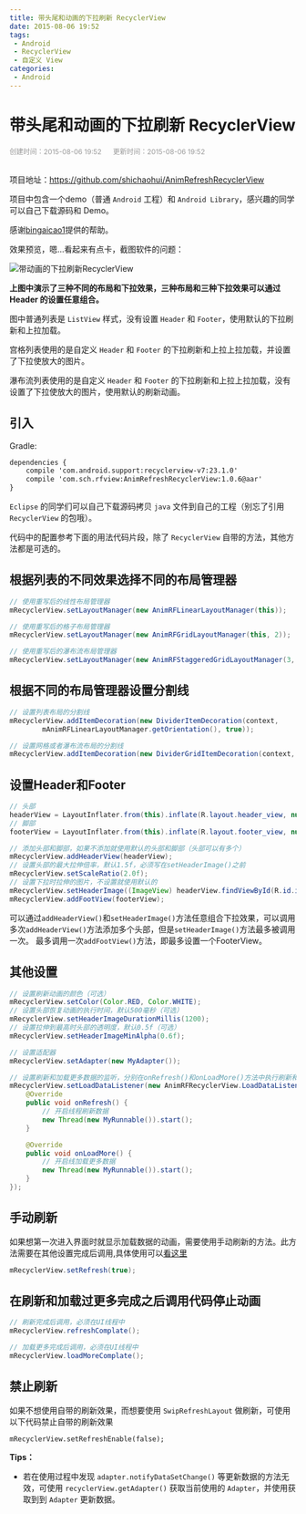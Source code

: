 ```yaml
---
title: 带头尾和动画的下拉刷新 RecyclerView
date: 2015-08-06 19:52
tags:
 - Android
 - RecyclerView
 - 自定义 View
categories:
 - Android
---
```


# 带头尾和动画的下拉刷新 RecyclerView

<div style="color: #999999; font-size: 12px;">
    <span>创建时间：2015-08-06 19:52</span>
    &nbsp;&nbsp;&nbsp;&nbsp;
    <span>更新时间：2015-08-06 19:52</span>
</div>
<br/>

项目地址：https://github.com/shichaohui/AnimRefreshRecyclerView

项目中包含一个demo（普通 `Android` 工程）和 `Android Library`，感兴趣的同学可以自己下载源码和 Demo。

感谢[bingaicao1](http://blog.csdn.net/bingaicao1)提供的帮助。

效果预览，嗯...看起来有点卡，截图软件的问题：

![带动画的下拉刷新RecyclerView](https://img-blog.csdnimg.cn/img_convert/8846a50682d278a90abff04909803006.gif)

**上图中演示了三种不同的布局和下拉效果，三种布局和三种下拉效果可以通过 Header 的设置任意组合。**

图中普通列表是 `ListView` 样式，没有设置 `Header` 和 `Footer`，使用默认的下拉刷新和上拉加载。

宫格列表使用的是自定义 `Header` 和 `Footer` 的下拉刷新和上拉上拉加载，并设置了下拉使放大的图片。

瀑布流列表使用的是自定义 `Header` 和 `Footer` 的下拉刷新和上拉上拉加载，没有设置了下拉使放大的图片，使用默认的刷新动画。

## 引入

Gradle:

```xml
dependencies {
    compile 'com.android.support:recyclerview-v7:23.1.0'
    compile 'com.sch.rfview:AnimRefreshRecyclerView:1.0.6@aar'
}
```

`Eclipse` 的同学们可以自己下载源码拷贝 `java` 文件到自己的工程（别忘了引用 `RecyclerView` 的包哦）。

代码中的配置参考下面的用法代码片段，除了 `RecyclerView` 自带的方法，其他方法都是可选的。

## 根据列表的不同效果选择不同的布局管理器

```java
// 使用重写后的线性布局管理器
mRecyclerView.setLayoutManager(new AnimRFLinearLayoutManager(this));

// 使用重写后的格子布局管理器
mRecyclerView.setLayoutManager(new AnimRFGridLayoutManager(this, 2));

// 使用重写后的瀑布流布局管理器
mRecyclerView.setLayoutManager(new AnimRFStaggeredGridLayoutManager(3, StaggeredGridLayoutManager.VERTICAL));
```

## 根据不同的布局管理器设置分割线

```java
// 设置列表布局的分割线
mRecyclerView.addItemDecoration(new DividerItemDecoration(context,
        mAnimRFLinearLayoutManager.getOrientation(), true));

// 设置网格或者瀑布流布局的分割线
mRecyclerView.addItemDecoration(new DividerGridItemDecoration(context, true));
```

## 设置Header和Footer

```java
// 头部
headerView = LayoutInflater.from(this).inflate(R.layout.header_view, null);
// 脚部
footerView = LayoutInflater.from(this).inflate(R.layout.footer_view, null);

// 添加头部和脚部，如果不添加就使用默认的头部和脚部（头部可以有多个）
mRecyclerView.addHeaderView(headerView);
// 设置头部的最大拉伸倍率，默认1.5f，必须写在setHeaderImage()之前
mRecyclerView.setScaleRatio(2.0f);
// 设置下拉时拉伸的图片，不设置就使用默认的
mRecyclerView.setHeaderImage((ImageView) headerView.findViewById(R.id.iv_hander));
mRecyclerView.addFootView(footerView);
```
可以通过`addHeaderView()`和`setHeaderImage()`方法任意组合下拉效果，可以调用多次`addHeaderView()`方法添加多个头部，但是`setHeaderImage()`方法最多被调用一次。
最多调用一次`addFootView()`方法，即最多设置一个FooterView。

## 其他设置

```java
// 设置刷新动画的颜色（可选）
mRecyclerView.setColor(Color.RED, Color.WHITE);
// 设置头部恢复动画的执行时间，默认500毫秒（可选）
mRecyclerView.setHeaderImageDurationMillis(1200);
// 设置拉伸到最高时头部的透明度，默认0.5f（可选）
mRecyclerView.setHeaderImageMinAlpha(0.6f);

// 设置适配器
mRecyclerView.setAdapter(new MyAdapter());

// 设置刷新和加载更多数据的监听，分别在onRefresh()和onLoadMore()方法中执行刷新和加载更多操作
mRecyclerView.setLoadDataListener(new AnimRFRecyclerView.LoadDataListener() {
    @Override
    public void onRefresh() {
	    // 开启线程刷新数据
        new Thread(new MyRunnable()).start();
    }

    @Override
    public void onLoadMore() {
	    // 开启线加载更多数据
        new Thread(new MyRunnable()).start();
    }
});
```

## 手动刷新

如果想第一次进入界面时就显示加载数据的动画，需要使用手动刷新的方法。此方法需要在其他设置完成后调用,具体使用可以[看这里](https://github.com/shichaohui/AnimRefreshRecyclerView/blob/master/app/src/main/java/com/sch/rfview/example/fragment/LinearFragment.java)

```java
mRecyclerView.setRefresh(true);
```

## 在刷新和加载过更多完成之后调用代码停止动画

```java
// 刷新完成后调用，必须在UI线程中
mRecyclerView.refreshComplate();

// 加载更多完成后调用，必须在UI线程中
mRecyclerView.loadMoreComplate();
```

## 禁止刷新

如果不想使用自带的刷新效果，而想要使用 `SwipRefreshLayout` 做刷新，可使用以下代码禁止自带的刷新效果

```
mRecyclerView.setRefreshEnable(false);
```

**Tips：**

* 若在使用过程中发现 `adapter.notifyDataSetChange()` 等更新数据的方法无效，可使用 `recyclerView.getAdapter()` 获取当前使用的 `Adapter`，并使用获取到到 `Adapter` 更新数据。
